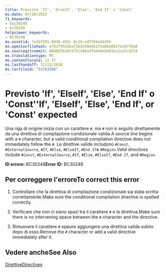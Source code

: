 ```yaml
---
title: Previsto 'If', 'ElseIf', 'Else', 'End If' o 'Const'
ms.date: 07/20/2015
f1_keywords:
- vbc30248
- bc30248
helpviewer_keywords:
- BC30248
ms.assetid: fa3bf591-8036-459c-8c29-ed7784e444f6
ms.openlocfilehash: ef51f9932baf3b32994951f5a6be0d1fec67f0a0
ms.sourcegitcommit: 0888d7b24f475c346a3f444de8d83ec1ca7cd234
ms.translationtype: MT
ms.contentlocale: it-IT
ms.lasthandoff: 12/22/2018
ms.locfileid: "53763266"
---
```

# <a name="if-elseif-else-end-if-or-const-expected"></a><span data-ttu-id="04648-102">Previsto 'If', 'ElseIf', 'Else', 'End If' o 'Const'</span><span class="sxs-lookup"><span data-stu-id="04648-102">'If', 'ElseIf', 'Else', 'End If', or 'Const' expected</span></span>
<span data-ttu-id="04648-103">Una riga di origine inizia con un carattere `#`, ma `#` non è seguito direttamente da una direttiva di compilazione condizionale valida.</span><span class="sxs-lookup"><span data-stu-id="04648-103">A source line begins with a `#` character, but a valid conditional compilation directive does not immediately follow the `#`.</span></span> <span data-ttu-id="04648-104">Le direttive valide includono `#Const`, `#ExternalSource`, `#If`, `#Else`, `#ElseIf`, `#End If`e `#Region`.</span><span class="sxs-lookup"><span data-stu-id="04648-104">Valid directives include `#Const`, `#ExternalSource`, `#If`, `#Else`, `#ElseIf`, `#End If`, and `#Region`.</span></span>  
  
 <span data-ttu-id="04648-105">**ID errore:** BC30248</span><span class="sxs-lookup"><span data-stu-id="04648-105">**Error ID:** BC30248</span></span>  
  
## <a name="to-correct-this-error"></a><span data-ttu-id="04648-106">Per correggere l'errore</span><span class="sxs-lookup"><span data-stu-id="04648-106">To correct this error</span></span>  
  
1.  <span data-ttu-id="04648-107">Controllare che la direttiva di compilazione condizionale sia stata scritta correttamente.</span><span class="sxs-lookup"><span data-stu-id="04648-107">Make sure the conditional compilation directive is spelled correctly.</span></span>  
  
2.  <span data-ttu-id="04648-108">Verificare che non ci siano spazi tra il carattere `#` e la direttiva.</span><span class="sxs-lookup"><span data-stu-id="04648-108">Make sure there is no intervening space between the `#` character and the directive.</span></span>  
  
3.  <span data-ttu-id="04648-109">Rimuovere il carattere `#` oppure aggiungere una direttiva valida subito dopo di esso.</span><span class="sxs-lookup"><span data-stu-id="04648-109">Remove the `#` character or add a valid directive immediately after it.</span></span>  
  
## <a name="see-also"></a><span data-ttu-id="04648-110">Vedere anche</span><span class="sxs-lookup"><span data-stu-id="04648-110">See Also</span></span>  
 [<span data-ttu-id="04648-111">Direttive</span><span class="sxs-lookup"><span data-stu-id="04648-111">Directives</span></span>](../../visual-basic/language-reference/directives/index.md)
